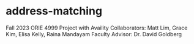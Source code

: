 # address-matching
Fall 2023
ORIE 4999 Project with Availity
Collaborators: Matt Lim, Grace Kim, Elisa Kelly, Raina Mandayam
Faculty Advisor: Dr. David Goldberg
